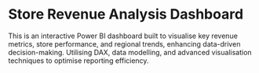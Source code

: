 # Store Revenue Analysis Dashboard
This is an interactive Power BI dashboard built to visualise key revenue metrics, store performance, and regional trends, enhancing data-driven decision-making. Utilising DAX, data modelling, and advanced visualisation techniques to optimise reporting efficiency.
